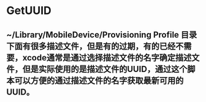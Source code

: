 # GetUUID
## ~/Library/MobileDevice/Provisioning Profile 目录下面有很多描述文件，但是有的过期，有的已经不需要，xcode通常是通过选择描述文件的名字确定描述文件，但是实际使用的是描述文件的UUID，通过这个脚本可以方便的通过描述文件的名字获取最新可用的UUID。
